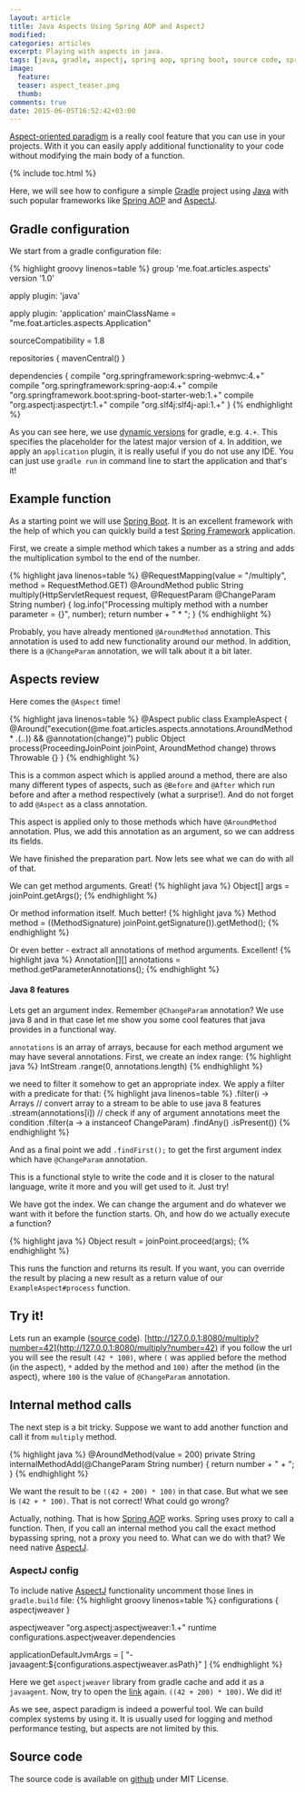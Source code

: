 ```yaml
---
layout: article
title: Java Aspects Using Spring AOP and AspectJ
modified:
categories: articles
excerpt: Playing with aspects in java.
tags: [java, gradle, aspectj, spring aop, spring boot, source code, spring, spring framework]
image:
  feature:
  teaser: aspect_teaser.png
  thumb:
comments: true
date: 2015-06-05T16:52:42+03:00
---
```


[Aspect-oriented paradigm] is a really cool feature that you can use in your projects. With it you can easily apply additional functionality to your code without modifying the main body of a function.

{% include toc.html %}

Here, we will see how to configure a simple [Gradle] project using [Java] with such popular frameworks like [Spring AOP] and [AspectJ].

## Gradle configuration
We start from a gradle configuration file:

{% highlight groovy linenos=table %}
group 'me.foat.articles.aspects'
version '1.0'

apply plugin: 'java'

apply plugin: 'application'
mainClassName = "me.foat.articles.aspects.Application"

sourceCompatibility = 1.8

repositories {
    mavenCentral()
}

dependencies {
    compile "org.springframework:spring-webmvc:4.+"
    compile "org.springframework:spring-aop:4.+"
    compile "org.springframework.boot:spring-boot-starter-web:1.+"
    compile "org.aspectj:aspectjrt:1.+"
    compile "org.slf4j:slf4j-api:1.+"
}
{% endhighlight %}

As you can see here, we use [dynamic versions] for gradle, e.g. `4.+`. This specifies the placeholder for the latest major version of `4`. In addition, we apply an `application` plugin, it is really useful if you do not use any IDE. You can just use `gradle run` in command line to start the application and that's it!

## Example function
As a starting point we will use [Spring Boot]. It is an excellent framework with the help of which you can quickly build a test [Spring Framework] application.

First, we create a simple method which takes a number as a string and adds the multiplication symbol to the end of the number.

{% highlight java linenos=table %}
@RequestMapping(value = "/multiply", method = RequestMethod.GET)
@AroundMethod
public String multiply(HttpServletRequest request, @RequestParam @ChangeParam String number) {
    log.info("Processing multiply method with a number parameter = {}", number);
    return number + " * ";
}
{% endhighlight %}

Probably, you have already mentioned `@AroundMethod` annotation. This annotation is used to add new functionality around our method. In addition, there is a `@ChangeParam` annotation, we will talk about it a bit later.

## Aspects review
Here comes the `@Aspect` time!

{% highlight java linenos=table %}
@Aspect
public class ExampleAspect {
    @Around("execution(@me.foat.articles.aspects.annotations.AroundMethod * *.*(..)) && @annotation(change)")
    public Object process(ProceedingJoinPoint joinPoint, AroundMethod change) throws Throwable {}
}
{% endhighlight %}

This is a common aspect which is applied around a method, there are also many different types of aspects, such as
`@Before` and `@After` which run before and after a method respectively (what a surprise!). And do not forget to add `@Aspect` as a class annotation.

This aspect is applied only to those methods which have `@AroundMethod` annotation. Plus, we add this annotation as an argument, so we can address its fields.

We have finished the preparation part. Now lets see what we can do with all of that.

We can get method arguments. Great!
{% highlight java %}
Object[] args = joinPoint.getArgs();
{% endhighlight %}

Or method information itself. Much better!
{% highlight java %}
Method method = ((MethodSignature) joinPoint.getSignature()).getMethod();
{% endhighlight %}

Or even better - extract all annotations of method arguments. Excellent!
{% highlight java %}
Annotation[][] annotations = method.getParameterAnnotations();
{% endhighlight %}

#### Java 8 features
Lets get an argument index. Remember `@ChangeParam` annotation? We use java 8 and in that case let me show you some cool features that java provides in a functional way.

`annotations` is an array of arrays, because for each method argument we may have several annotations.
First, we create an index range:
{% highlight java %}
IntStream
    .range(0, annotations.length)
{% endhighlight %}

we need to filter it somehow to get an appropriate index. We apply a filter with a predicate for that:
{% highlight java linenos=table %}
.filter(i ->
        Arrays
        	// convert array to a stream to be able to use java 8 features
                .stream(annotations[i])
                // check if any of argument annotations meet the condition
                .filter(a -> a instanceof ChangeParam)
                .findAny()
                .isPresent()) 
{% endhighlight %}

And as a final point we add `.findFirst();` to get the first argument index which have `@ChangeParam` annotation.

This is a functional style to write the code and it is closer to the natural language, write it more and you will get used to it. Just try!

We have got the index. We can change the argument and do whatever we want with it before the function starts. Oh, and how do we actually execute a function?

{% highlight java %}
Object result = joinPoint.proceed(args);
{% endhighlight %}

This runs the function and returns its result. If you want, you can override the result by placing a new result as a return value of our `ExampleAspect#process` function.

## Try it!
Lets run an example ([source code]). [http://127.0.0.1:8080/multiply?number=42](http://127.0.0.1:8080/multiply?number=42) if you follow the url you will see the result `(42 * 100)`, where `(` was applied before the method (in the aspect), `*` added by the method and `100)` after the method (in the aspect), where `100` is the value of `@ChangeParam` annotation.

## Internal method calls
The next step is a bit tricky. Suppose we want to add another function and call it from `multiply` method.

{% highlight java %}
@AroundMethod(value = 200)
private String internalMethodAdd(@ChangeParam String number) { return number + " + "; }
{% endhighlight %}

We want the result to be `((42 + 200) * 100)` in that case. But what we see is `(42 + * 100)`. That is not correct! What could go wrong?

Actually, nothing. That is how [Spring AOP] works. Spring uses proxy to call a function. Then, if you call an internal method you call the exact method bypassing spring, not a proxy you need to. What can we do with that? We need native [AspectJ].

### AspectJ config
To include native [AspectJ] functionality uncomment those lines in `gradle.build` file:
{% highlight groovy linenos=table %}
configurations {
    aspectjweaver
}

aspectjweaver "org.aspectj:aspectjweaver:1.+"
runtime configurations.aspectjweaver.dependencies

applicationDefaultJvmArgs = [
        "-javaagent:${configurations.aspectjweaver.asPath}"
]
{% endhighlight %}

Here we get `aspectjweaver` library from gradle cache and add it as a `javaagent`. Now, try to open the [link](http://127.0.0.1:8080/multiply?number=42) again.
`((42 + 200) * 100)`. We did it!

As we see, aspect paradigm is indeed a powerful tool. We can build complex systems by using it. It is usually used for logging and method performance testing, but aspects are not limited by this.

## Source code
The source code is available on [github](https://github.com/Foat/articles/tree/master/java-aspects) under MIT License.

[Aspect-oriented paradigm]: http://en.wikipedia.org/wiki/Aspect-oriented_programming
[Gradle]: https://gradle.org
[Java]: http://www.oracle.com/technetwork/java/javase/downloads/index.html
[Spring AOP]: http://docs.spring.io/spring/docs/current/spring-framework-reference/html/aop.html
[AspectJ]: https://eclipse.org/aspectj/
[Spring Boot]: http://projects.spring.io/spring-boot/
[Spring MVC]: https://spring.io/guides/gs/serving-web-content/
[Spring Framework]: http://projects.spring.io/spring-framework/

[dynamic versions]: https://docs.gradle.org/1.8-rc-1/userguide/dependency_management.html#sub:dynamic_versions_and_changing_modules
[Application plugin]: https://docs.gradle.org/current/userguide/application_plugin.html

[source code]: https://github.com/Foat/articles/tree/master/java-aspects